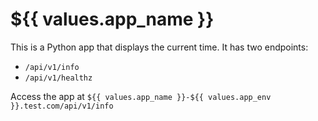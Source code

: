# ${{ values.app_name }}
This is a Python app that displays the current time. It has two endpoints:
- `/api/v1/info`
- `/api/v1/healthz`

Access the app at `${{ values.app_name }}-${{ values.app_env }}.test.com/api/v1/info`